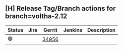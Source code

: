 [H] Release Tag/Branch actions for branch=voltha-2.12
-----------------------------------------------------

| Status | Jira | Gerrit | Jenkins | Description |
| ------ | ---- | ------ | ------- | ----------- |
| :green_circle: | | [34956](https://gerrit.opencord.org/c/voltha-protos/+/34956) | | |
